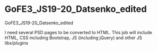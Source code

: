 # GoFE3_JS19-20_Datsenko_edited
GoFE3_JS19-20_Datsenko_edited

I need several PSD pages to be converted to HTML. 
This job will include HTML, CSS including Bootstrap, JS (including jQuery) and other JS libs/plugins
